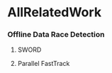 # AllRelatedWork
### Offline Data Race Detection
1. SWORD [](https://ieeexplore.ieee.org/abstract/document/8425238)

2. Parallel FastTrack [](https://ieeexplore.ieee.org/document/7967128)
